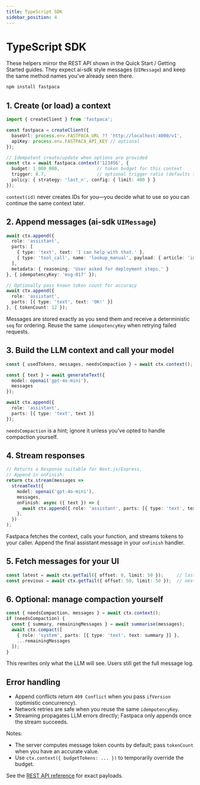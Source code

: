 ```yaml
---
title: TypeScript SDK
sidebar_position: 4
---
```


# TypeScript SDK

These helpers mirror the REST API shown in the Quick Start / Getting Started guides. They expect ai-sdk style messages (`UIMessage`) and keep the same method names you’ve already seen there.

```bash
npm install fastpaca
```

## 1. Create (or load) a context

```typescript
import { createClient } from 'fastpaca';

const fastpaca = createClient({
  baseUrl: process.env.FASTPACA_URL ?? 'http://localhost:4000/v1',
  apiKey: process.env.FASTPACA_API_KEY // optional
});

// Idempotent create/update when options are provided
const ctx = await fastpaca.context('123456', {
  budget: 1_000_000,              // token budget for this context
  trigger: 0.7,                   // optional trigger ratio (defaults to 0.7)
  policy: { strategy: 'last_n', config: { limit: 400 } }
});
```

`context(id)` never creates IDs for you—you decide what to use so you can continue the same context later.

## 2. Append messages (ai-sdk `UIMessage`)

```typescript
await ctx.append({
  role: 'assistant',
  parts: [
    { type: 'text', text: 'I can help with that.' },
    { type: 'tool_call', name: 'lookup_manual', payload: { article: 'installing' } }
  ],
  metadata: { reasoning: 'User asked for deployment steps.' }
}, { idempotencyKey: 'msg-017' });

// Optionally pass known token count for accuracy
await ctx.append({
  role: 'assistant',
  parts: [{ type: 'text', text: 'OK!' }]
}, { tokenCount: 12 });
```

Messages are stored exactly as you send them and receive a deterministic `seq` for ordering. Reuse the same `idempotencyKey` when retrying failed requests.

## 3. Build the LLM context and call your model

```typescript
const { usedTokens, messages, needsCompaction } = await ctx.context();

const { text } = await generateText({
  model: openai('gpt-4o-mini'),
  messages
});

await ctx.append({
  role: 'assistant',
  parts: [{ type: 'text', text }]
});
```

`needsCompaction` is a hint; ignore it unless you’ve opted to handle compaction yourself.

## 4. Stream responses

```typescript
// Returns a Response suitable for Next.js/Express.
// Append in onFinish:
return ctx.stream(messages =>
  streamText({
    model: openai('gpt-4o-mini'),
    messages,
    onFinish: async ({ text }) => {
      await ctx.append({ role: 'assistant', parts: [{ type: 'text', text }] });
    },
  })
);
```

Fastpaca fetches the context, calls your function, and streams tokens to your caller. Append the final assistant message in your `onFinish` handler.

## 5. Fetch messages for your UI

```typescript
const latest = await ctx.getTail({ offset: 0, limit: 50 });     // last ~50 messages
const previous = await ctx.getTail({ offset: 50, limit: 50 });  // next page back in time
```

## 6. Optional: manage compaction yourself

```typescript
const { needsCompaction, messages } = await ctx.context();
if (needsCompaction) {
  const { summary, remainingMessages } = await summarise(messages);
  await ctx.compact([
    { role: 'system', parts: [{ type: 'text', text: summary }] },
    ...remainingMessages
  ]);
}
```

This rewrites only what the LLM will see. Users still get the full message log.

## Error handling

- Append conflicts return `409 Conflict` when you pass `ifVersion` (optimistic concurrency).  
- Network retries are safe when you reuse the same `idempotencyKey`.  
- Streaming propagates LLM errors directly; Fastpaca only appends once the stream succeeds.

Notes:
- The server computes message token counts by default; pass `tokenCount` when you have an accurate value.
- Use `ctx.context({ budgetTokens: ... })` to temporarily override the budget.

See the [REST API reference](../api/rest.md) for exact payloads.
